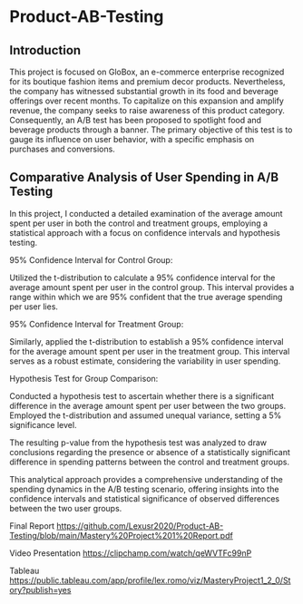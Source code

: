 # Product-AB-Testing


## Introduction

This project is focused on GloBox, an e-commerce enterprise recognized for its boutique fashion items and premium decor products. Nevertheless, the company has witnessed substantial growth in its food and beverage offerings over recent months. To capitalize on this expansion and amplify revenue, the company seeks to raise awareness of this product category. Consequently, an A/B test has been proposed to spotlight food and beverage products through a banner. The primary objective of this test is to gauge its influence on user behavior, with a specific emphasis on purchases and conversions.

## Comparative Analysis of User Spending in A/B Testing

In this project, I conducted a detailed examination of the average amount spent per user in both the control and treatment groups, employing a statistical approach with a focus on confidence intervals and hypothesis testing.

95% Confidence Interval for Control Group:

  Utilized the t-distribution to calculate a 95% confidence interval for the average amount spent per user in the control group. This interval provides a range within which we are 95% confident that the true average spending per user lies.

95% Confidence Interval for Treatment Group:

  Similarly, applied the t-distribution to establish a 95% confidence interval for the average amount spent per user in the treatment group. This interval serves as a robust estimate, considering the variability in user spending.

Hypothesis Test for Group Comparison:

  Conducted a hypothesis test to ascertain whether there is a significant difference in the average amount spent per user between the two groups. Employed the t-distribution and assumed unequal variance, setting a 5% significance level.

  The resulting p-value from the hypothesis test was analyzed to draw conclusions regarding the presence or absence of a statistically significant difference in spending patterns between the control and treatment groups.

  
This analytical approach provides a comprehensive understanding of the spending dynamics in the A/B testing scenario, offering insights into the confidence intervals and statistical significance of observed differences between the two user groups.



Final Report
https://github.com/Lexusr2020/Product-AB-Testing/blob/main/Mastery%20Project%201%20Report.pdf

Video Presentation
https://clipchamp.com/watch/qeWVTFc99nP

Tableau
https://public.tableau.com/app/profile/lex.romo/viz/MasteryProject1_2_0/Story?publish=yes
